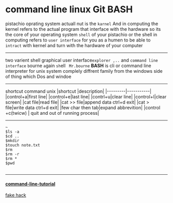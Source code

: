 # command line linux   Git BASH

pistachio  oprating system   actuall nut is the `karnel`
And in computing the kernel refers to the actual program that interface with
the hardware  so its the core of your operating system
`shell` of your pistachio or the shell in computing refers to `user interface` 
for you as a humen to be able to `intract` with kernel and turn with the 
hardware of your computer


---

two varient shell   graphical user interface`explorer ,..` and `command line interface`
`b`ourne `a`gain `sh`ell ` Mr.bourne` **BASH**
is cli or command line interpreter for unix system
complely diffrent  family from the windows side of thing which Dos and windoe

------------------------------
shortcut command  unix 
|shortcut |description|
|---------|-----------|
|control+a|first line|
|control+e|last line|
|contrl+u|clear line|
|control+l|clear screen|
|cat file|read file|
|cat >> file|append data ctrl+d exit|
|cat > file|write data ctrl+d exit|
|few char  then tab|expand abbrevition|
|control +c(twicw) | quit and out of running process|


----

```unix
~
$ls -a
$cd ..
$mkdir 
$touch note.txt
$rm
$rm -r
$rm *
$pwd


```

----

#### [command-line-tutorial](https://www.learnenough.com/command-line-tutorial)
[fake hack](https://hackertyper.com/)
